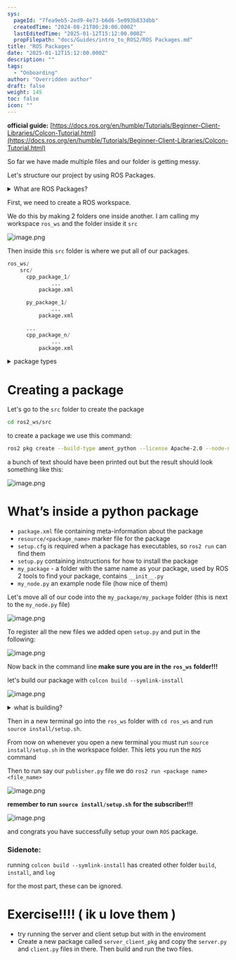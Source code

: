 ```yaml
---
sys:
  pageId: "7fea9eb5-2ed9-4e73-b6d6-5e093b833dbb"
  createdTime: "2024-08-21T00:28:00.000Z"
  lastEditedTime: "2025-01-12T15:12:00.000Z"
  propFilepath: "docs/Guides/intro_to_ROS2/ROS Packages.md"
title: "ROS Packages"
date: "2025-01-12T15:12:00.000Z"
description: ""
tags:
  - "Onboarding"
author: "Overridden author"
draft: false
weight: 145
toc: false
icon: ""
---
```


**official guide:** [https://docs.ros.org/en/humble/Tutorials/Beginner-Client-Libraries/Colcon-Tutorial.html](https://docs.ros.org/en/humble/Tutorials/Beginner-Client-Libraries/Colcon-Tutorial.html)

So far we have made multiple files and our folder is getting messy.

Let's structure our project by using ROS Packages.

<details>

<summary>What are ROS Packages?</summary>

ROS Packages are, as the name implies, packages of code that are highly sharable between ROS developers.

They consist of a folder, `package.xml` file, and source code

```python
      cpp_package_1/
		      ... imagine much code files here ..
          package.xml
```

</details>

First, we need to create a ROS workspace.

We do this by making 2 folders one inside another. I am calling my workspace `ros_ws` and the folder inside it `src`

![image.png](https://prod-files-secure.s3.us-west-2.amazonaws.com/d518164a-d88e-44d1-a4ee-3adb3bd8bce0/70706947-fd18-4537-a67b-e12946812d31/image.png?X-Amz-Algorithm=AWS4-HMAC-SHA256&X-Amz-Content-Sha256=UNSIGNED-PAYLOAD&X-Amz-Credential=ASIAZI2LB466TPARJ5FJ%2F20250205%2Fus-west-2%2Fs3%2Faws4_request&X-Amz-Date=20250205T140739Z&X-Amz-Expires=3600&X-Amz-Security-Token=IQoJb3JpZ2luX2VjECsaCXVzLXdlc3QtMiJGMEQCIHT%2BgsHZ3iqpTeCyQX440Gddo3Qu3mJxAQx%2Fjx9XBBt6AiBmz532HVVPX94lILZrP8UaMtRoQh7uP9vP1%2Ff5SlwxHyr%2FAwhEEAAaDDYzNzQyMzE4MzgwNSIMXjGKvRjGHapEcGtbKtwD9WDsvLHgMUGAis0F6b9k7%2B7xnUKeTxAODZeykPs6zIcgLms9nAKaL8C0x7uRYOdJcby8WLepNOUn4eeOFKCealZakQsro4Xzld8pJ6FSnLt22ZDW3DFdp1lPWnNxfyFfsFphe54Btkp7yyzjCY4mB2PbAkGkSOwqLqwAOSNU2FU9Mu5ySqRNNmgnFdvD%2BEflgPnvh3D3p3eTFK3mInE90quPindYL%2F2O0uIX2nBITtKqZu88zE34jxFeM6E4YjjtyeOI7xDV5lolH2aMADsjIQhlbKgwxTjoysXe3j8iCszYmY7GvziAZGNM94zdg8NGj497Y2ekmB2UOe3OicrQ3CZw5GTkue58fsXEKPlBANAbQ0gRUfHcz8kfRdION%2F5PDB%2BnHKQVc5aMm5cA4fv2S0xlXeYlWntYdrUSsmQ5VklUQC50ef29O4BVKLQDtl3dRzNr2bosA0KGRvzv1Fz%2Fj6YSDEnSM4Ytk%2BJcyxoJnWVvZHK%2FfusvfrKXU129Lm3JosiY%2FR8h21jBHHu4yJf%2FHc1GCncgLbRckl0UxtUtXumuYSJ3qyITsoneRdywTN2E1Ah5PXYP94oNGuvLd%2BdGjrjx90N%2F6iqlMvhhHisdD9M%2FgjcMBdKHby7VuKEw54uNvQY6pgEJl5h2%2BoOjjYICQRDtgRaCvqs4hdDAyrCmsQgFL%2B85WB1YO59Nbpr3SeoyJQ937lJtMNQNwKiKX5lwOGVnivlTJYwkhT4RcqcUuzeOfRZuf5hXNI%2BlkuBM5zLHVHjVPUuwY9FMJC2DCiGXXAxYWoASIgLhnHEx66Z5o%2FKrPxH8RIuBZuhjc3U1b8ZdBE4xlE8Da85wCCbfSHRFYtuo7g3LIhMmAS2E&X-Amz-Signature=15e9fdda4adb707c6f23fba8efbd78b6e09583560a56e834dcd67b7abaf812c0&X-Amz-SignedHeaders=host&x-id=GetObject)

Then inside this `src` folder is where we put all of our packages.

```python
ros_ws/
    src/
      cpp_package_1/
		      ...
          package.xml

      py_package_1/
		      ...
          package.xml

      ...
      cpp_package_n/
		      ...
          package.xml

```

<details>

<summary>package types</summary>

packages can be either `C++` or python.

the intern file structure is different for each but for this guide we will stick to creating python packages

</details>

# Creating a package

Let's go to the `src` folder to create the package

```bash
cd ros2_ws/src
```

to create a package we use this command:

```bash
ros2 pkg create --build-type ament_python --license Apache-2.0 --node-name my_node my_package
```

a bunch of text should have been printed out but the result should look something like this:

![image.png](https://prod-files-secure.s3.us-west-2.amazonaws.com/d518164a-d88e-44d1-a4ee-3adb3bd8bce0/e6cf1e3f-8512-4a3e-b131-079f800bf3e8/image.png?X-Amz-Algorithm=AWS4-HMAC-SHA256&X-Amz-Content-Sha256=UNSIGNED-PAYLOAD&X-Amz-Credential=ASIAZI2LB466TPARJ5FJ%2F20250205%2Fus-west-2%2Fs3%2Faws4_request&X-Amz-Date=20250205T140739Z&X-Amz-Expires=3600&X-Amz-Security-Token=IQoJb3JpZ2luX2VjECsaCXVzLXdlc3QtMiJGMEQCIHT%2BgsHZ3iqpTeCyQX440Gddo3Qu3mJxAQx%2Fjx9XBBt6AiBmz532HVVPX94lILZrP8UaMtRoQh7uP9vP1%2Ff5SlwxHyr%2FAwhEEAAaDDYzNzQyMzE4MzgwNSIMXjGKvRjGHapEcGtbKtwD9WDsvLHgMUGAis0F6b9k7%2B7xnUKeTxAODZeykPs6zIcgLms9nAKaL8C0x7uRYOdJcby8WLepNOUn4eeOFKCealZakQsro4Xzld8pJ6FSnLt22ZDW3DFdp1lPWnNxfyFfsFphe54Btkp7yyzjCY4mB2PbAkGkSOwqLqwAOSNU2FU9Mu5ySqRNNmgnFdvD%2BEflgPnvh3D3p3eTFK3mInE90quPindYL%2F2O0uIX2nBITtKqZu88zE34jxFeM6E4YjjtyeOI7xDV5lolH2aMADsjIQhlbKgwxTjoysXe3j8iCszYmY7GvziAZGNM94zdg8NGj497Y2ekmB2UOe3OicrQ3CZw5GTkue58fsXEKPlBANAbQ0gRUfHcz8kfRdION%2F5PDB%2BnHKQVc5aMm5cA4fv2S0xlXeYlWntYdrUSsmQ5VklUQC50ef29O4BVKLQDtl3dRzNr2bosA0KGRvzv1Fz%2Fj6YSDEnSM4Ytk%2BJcyxoJnWVvZHK%2FfusvfrKXU129Lm3JosiY%2FR8h21jBHHu4yJf%2FHc1GCncgLbRckl0UxtUtXumuYSJ3qyITsoneRdywTN2E1Ah5PXYP94oNGuvLd%2BdGjrjx90N%2F6iqlMvhhHisdD9M%2FgjcMBdKHby7VuKEw54uNvQY6pgEJl5h2%2BoOjjYICQRDtgRaCvqs4hdDAyrCmsQgFL%2B85WB1YO59Nbpr3SeoyJQ937lJtMNQNwKiKX5lwOGVnivlTJYwkhT4RcqcUuzeOfRZuf5hXNI%2BlkuBM5zLHVHjVPUuwY9FMJC2DCiGXXAxYWoASIgLhnHEx66Z5o%2FKrPxH8RIuBZuhjc3U1b8ZdBE4xlE8Da85wCCbfSHRFYtuo7g3LIhMmAS2E&X-Amz-Signature=c1fc6dfbdce1ff3ed24c1e055a80e030bff228a20fb38217b54ea851aee2a0ed&X-Amz-SignedHeaders=host&x-id=GetObject)

# What’s inside a python package

- `package.xml` file containing meta-information about the package
- `resource/<package_name>` marker file for the package
- `setup.cfg` is required when a package has executables, so `ros2 run` can find them
- `setup.py` containing instructions for how to install the package
- `my_package` - a folder with the same name as your package, used by ROS 2 tools to find your package, contains `__init__.py`
- `my_node.py` an example node file (how nice of them)

Let's move all of our code into the `my_package/my_package` folder (this is next to the `my_node.py` file)

![image.png](https://prod-files-secure.s3.us-west-2.amazonaws.com/d518164a-d88e-44d1-a4ee-3adb3bd8bce0/9ce58f11-0da9-4d3e-b86d-506a9685d378/image.png?X-Amz-Algorithm=AWS4-HMAC-SHA256&X-Amz-Content-Sha256=UNSIGNED-PAYLOAD&X-Amz-Credential=ASIAZI2LB466TPARJ5FJ%2F20250205%2Fus-west-2%2Fs3%2Faws4_request&X-Amz-Date=20250205T140739Z&X-Amz-Expires=3600&X-Amz-Security-Token=IQoJb3JpZ2luX2VjECsaCXVzLXdlc3QtMiJGMEQCIHT%2BgsHZ3iqpTeCyQX440Gddo3Qu3mJxAQx%2Fjx9XBBt6AiBmz532HVVPX94lILZrP8UaMtRoQh7uP9vP1%2Ff5SlwxHyr%2FAwhEEAAaDDYzNzQyMzE4MzgwNSIMXjGKvRjGHapEcGtbKtwD9WDsvLHgMUGAis0F6b9k7%2B7xnUKeTxAODZeykPs6zIcgLms9nAKaL8C0x7uRYOdJcby8WLepNOUn4eeOFKCealZakQsro4Xzld8pJ6FSnLt22ZDW3DFdp1lPWnNxfyFfsFphe54Btkp7yyzjCY4mB2PbAkGkSOwqLqwAOSNU2FU9Mu5ySqRNNmgnFdvD%2BEflgPnvh3D3p3eTFK3mInE90quPindYL%2F2O0uIX2nBITtKqZu88zE34jxFeM6E4YjjtyeOI7xDV5lolH2aMADsjIQhlbKgwxTjoysXe3j8iCszYmY7GvziAZGNM94zdg8NGj497Y2ekmB2UOe3OicrQ3CZw5GTkue58fsXEKPlBANAbQ0gRUfHcz8kfRdION%2F5PDB%2BnHKQVc5aMm5cA4fv2S0xlXeYlWntYdrUSsmQ5VklUQC50ef29O4BVKLQDtl3dRzNr2bosA0KGRvzv1Fz%2Fj6YSDEnSM4Ytk%2BJcyxoJnWVvZHK%2FfusvfrKXU129Lm3JosiY%2FR8h21jBHHu4yJf%2FHc1GCncgLbRckl0UxtUtXumuYSJ3qyITsoneRdywTN2E1Ah5PXYP94oNGuvLd%2BdGjrjx90N%2F6iqlMvhhHisdD9M%2FgjcMBdKHby7VuKEw54uNvQY6pgEJl5h2%2BoOjjYICQRDtgRaCvqs4hdDAyrCmsQgFL%2B85WB1YO59Nbpr3SeoyJQ937lJtMNQNwKiKX5lwOGVnivlTJYwkhT4RcqcUuzeOfRZuf5hXNI%2BlkuBM5zLHVHjVPUuwY9FMJC2DCiGXXAxYWoASIgLhnHEx66Z5o%2FKrPxH8RIuBZuhjc3U1b8ZdBE4xlE8Da85wCCbfSHRFYtuo7g3LIhMmAS2E&X-Amz-Signature=625e952b5abb64bb807b67928d0e003abf39c4fdfe0b3f55cb8bb7df2c9ade86&X-Amz-SignedHeaders=host&x-id=GetObject)

To register all the new files we added open `setup.py` and put in the following:

![image.png](https://prod-files-secure.s3.us-west-2.amazonaws.com/d518164a-d88e-44d1-a4ee-3adb3bd8bce0/1cd7c262-4cae-4496-9d75-c178537d24a2/image.png?X-Amz-Algorithm=AWS4-HMAC-SHA256&X-Amz-Content-Sha256=UNSIGNED-PAYLOAD&X-Amz-Credential=ASIAZI2LB466TPARJ5FJ%2F20250205%2Fus-west-2%2Fs3%2Faws4_request&X-Amz-Date=20250205T140739Z&X-Amz-Expires=3600&X-Amz-Security-Token=IQoJb3JpZ2luX2VjECsaCXVzLXdlc3QtMiJGMEQCIHT%2BgsHZ3iqpTeCyQX440Gddo3Qu3mJxAQx%2Fjx9XBBt6AiBmz532HVVPX94lILZrP8UaMtRoQh7uP9vP1%2Ff5SlwxHyr%2FAwhEEAAaDDYzNzQyMzE4MzgwNSIMXjGKvRjGHapEcGtbKtwD9WDsvLHgMUGAis0F6b9k7%2B7xnUKeTxAODZeykPs6zIcgLms9nAKaL8C0x7uRYOdJcby8WLepNOUn4eeOFKCealZakQsro4Xzld8pJ6FSnLt22ZDW3DFdp1lPWnNxfyFfsFphe54Btkp7yyzjCY4mB2PbAkGkSOwqLqwAOSNU2FU9Mu5ySqRNNmgnFdvD%2BEflgPnvh3D3p3eTFK3mInE90quPindYL%2F2O0uIX2nBITtKqZu88zE34jxFeM6E4YjjtyeOI7xDV5lolH2aMADsjIQhlbKgwxTjoysXe3j8iCszYmY7GvziAZGNM94zdg8NGj497Y2ekmB2UOe3OicrQ3CZw5GTkue58fsXEKPlBANAbQ0gRUfHcz8kfRdION%2F5PDB%2BnHKQVc5aMm5cA4fv2S0xlXeYlWntYdrUSsmQ5VklUQC50ef29O4BVKLQDtl3dRzNr2bosA0KGRvzv1Fz%2Fj6YSDEnSM4Ytk%2BJcyxoJnWVvZHK%2FfusvfrKXU129Lm3JosiY%2FR8h21jBHHu4yJf%2FHc1GCncgLbRckl0UxtUtXumuYSJ3qyITsoneRdywTN2E1Ah5PXYP94oNGuvLd%2BdGjrjx90N%2F6iqlMvhhHisdD9M%2FgjcMBdKHby7VuKEw54uNvQY6pgEJl5h2%2BoOjjYICQRDtgRaCvqs4hdDAyrCmsQgFL%2B85WB1YO59Nbpr3SeoyJQ937lJtMNQNwKiKX5lwOGVnivlTJYwkhT4RcqcUuzeOfRZuf5hXNI%2BlkuBM5zLHVHjVPUuwY9FMJC2DCiGXXAxYWoASIgLhnHEx66Z5o%2FKrPxH8RIuBZuhjc3U1b8ZdBE4xlE8Da85wCCbfSHRFYtuo7g3LIhMmAS2E&X-Amz-Signature=b3ce78eac8ceb887f8d95d936aac01442d6c28d0d10cd93970c143f0d588c2ec&X-Amz-SignedHeaders=host&x-id=GetObject)

Now back in the command line **make sure you are in the** **`ros_ws`** **folder!!!**

let's build our package with `colcon build --symlink-install`

![image.png](https://prod-files-secure.s3.us-west-2.amazonaws.com/d518164a-d88e-44d1-a4ee-3adb3bd8bce0/2f2a0d27-b173-48fd-b189-5f5c0ce65619/image.png?X-Amz-Algorithm=AWS4-HMAC-SHA256&X-Amz-Content-Sha256=UNSIGNED-PAYLOAD&X-Amz-Credential=ASIAZI2LB466TPARJ5FJ%2F20250205%2Fus-west-2%2Fs3%2Faws4_request&X-Amz-Date=20250205T140739Z&X-Amz-Expires=3600&X-Amz-Security-Token=IQoJb3JpZ2luX2VjECsaCXVzLXdlc3QtMiJGMEQCIHT%2BgsHZ3iqpTeCyQX440Gddo3Qu3mJxAQx%2Fjx9XBBt6AiBmz532HVVPX94lILZrP8UaMtRoQh7uP9vP1%2Ff5SlwxHyr%2FAwhEEAAaDDYzNzQyMzE4MzgwNSIMXjGKvRjGHapEcGtbKtwD9WDsvLHgMUGAis0F6b9k7%2B7xnUKeTxAODZeykPs6zIcgLms9nAKaL8C0x7uRYOdJcby8WLepNOUn4eeOFKCealZakQsro4Xzld8pJ6FSnLt22ZDW3DFdp1lPWnNxfyFfsFphe54Btkp7yyzjCY4mB2PbAkGkSOwqLqwAOSNU2FU9Mu5ySqRNNmgnFdvD%2BEflgPnvh3D3p3eTFK3mInE90quPindYL%2F2O0uIX2nBITtKqZu88zE34jxFeM6E4YjjtyeOI7xDV5lolH2aMADsjIQhlbKgwxTjoysXe3j8iCszYmY7GvziAZGNM94zdg8NGj497Y2ekmB2UOe3OicrQ3CZw5GTkue58fsXEKPlBANAbQ0gRUfHcz8kfRdION%2F5PDB%2BnHKQVc5aMm5cA4fv2S0xlXeYlWntYdrUSsmQ5VklUQC50ef29O4BVKLQDtl3dRzNr2bosA0KGRvzv1Fz%2Fj6YSDEnSM4Ytk%2BJcyxoJnWVvZHK%2FfusvfrKXU129Lm3JosiY%2FR8h21jBHHu4yJf%2FHc1GCncgLbRckl0UxtUtXumuYSJ3qyITsoneRdywTN2E1Ah5PXYP94oNGuvLd%2BdGjrjx90N%2F6iqlMvhhHisdD9M%2FgjcMBdKHby7VuKEw54uNvQY6pgEJl5h2%2BoOjjYICQRDtgRaCvqs4hdDAyrCmsQgFL%2B85WB1YO59Nbpr3SeoyJQ937lJtMNQNwKiKX5lwOGVnivlTJYwkhT4RcqcUuzeOfRZuf5hXNI%2BlkuBM5zLHVHjVPUuwY9FMJC2DCiGXXAxYWoASIgLhnHEx66Z5o%2FKrPxH8RIuBZuhjc3U1b8ZdBE4xlE8Da85wCCbfSHRFYtuo7g3LIhMmAS2E&X-Amz-Signature=6b361bda77bc984b964fb7754520b826dee3ceb22e247d9e4a7e93d66eebd3c6&X-Amz-SignedHeaders=host&x-id=GetObject)

<details>

<summary>what is building?</summary>

if you are a CS major at Rose-Hulman you will learn the answer to this in CSSE132

but TLDR; is it combines all the code files into one program that can be run easily 

</details>

Then in a new terminal go into the `ros_ws` folder with `cd ros_ws` and run `source install/setup.sh`. 

From now on whenever you open a new terminal you must run `source install/setup.sh` in the workspace folder. This lets you run the `ROS` command

Then to run say our `publisher.py` file we do `ros2 run <package name> <file_name>`

![image.png](https://prod-files-secure.s3.us-west-2.amazonaws.com/d518164a-d88e-44d1-a4ee-3adb3bd8bce0/4f4b1219-3a44-4632-aa0a-ce3471699f59/image.png?X-Amz-Algorithm=AWS4-HMAC-SHA256&X-Amz-Content-Sha256=UNSIGNED-PAYLOAD&X-Amz-Credential=ASIAZI2LB466TPARJ5FJ%2F20250205%2Fus-west-2%2Fs3%2Faws4_request&X-Amz-Date=20250205T140739Z&X-Amz-Expires=3600&X-Amz-Security-Token=IQoJb3JpZ2luX2VjECsaCXVzLXdlc3QtMiJGMEQCIHT%2BgsHZ3iqpTeCyQX440Gddo3Qu3mJxAQx%2Fjx9XBBt6AiBmz532HVVPX94lILZrP8UaMtRoQh7uP9vP1%2Ff5SlwxHyr%2FAwhEEAAaDDYzNzQyMzE4MzgwNSIMXjGKvRjGHapEcGtbKtwD9WDsvLHgMUGAis0F6b9k7%2B7xnUKeTxAODZeykPs6zIcgLms9nAKaL8C0x7uRYOdJcby8WLepNOUn4eeOFKCealZakQsro4Xzld8pJ6FSnLt22ZDW3DFdp1lPWnNxfyFfsFphe54Btkp7yyzjCY4mB2PbAkGkSOwqLqwAOSNU2FU9Mu5ySqRNNmgnFdvD%2BEflgPnvh3D3p3eTFK3mInE90quPindYL%2F2O0uIX2nBITtKqZu88zE34jxFeM6E4YjjtyeOI7xDV5lolH2aMADsjIQhlbKgwxTjoysXe3j8iCszYmY7GvziAZGNM94zdg8NGj497Y2ekmB2UOe3OicrQ3CZw5GTkue58fsXEKPlBANAbQ0gRUfHcz8kfRdION%2F5PDB%2BnHKQVc5aMm5cA4fv2S0xlXeYlWntYdrUSsmQ5VklUQC50ef29O4BVKLQDtl3dRzNr2bosA0KGRvzv1Fz%2Fj6YSDEnSM4Ytk%2BJcyxoJnWVvZHK%2FfusvfrKXU129Lm3JosiY%2FR8h21jBHHu4yJf%2FHc1GCncgLbRckl0UxtUtXumuYSJ3qyITsoneRdywTN2E1Ah5PXYP94oNGuvLd%2BdGjrjx90N%2F6iqlMvhhHisdD9M%2FgjcMBdKHby7VuKEw54uNvQY6pgEJl5h2%2BoOjjYICQRDtgRaCvqs4hdDAyrCmsQgFL%2B85WB1YO59Nbpr3SeoyJQ937lJtMNQNwKiKX5lwOGVnivlTJYwkhT4RcqcUuzeOfRZuf5hXNI%2BlkuBM5zLHVHjVPUuwY9FMJC2DCiGXXAxYWoASIgLhnHEx66Z5o%2FKrPxH8RIuBZuhjc3U1b8ZdBE4xlE8Da85wCCbfSHRFYtuo7g3LIhMmAS2E&X-Amz-Signature=ce5dfa37b62f11c17f96eb98aa31877a9bd87ed6ed2cb1ac1519cb329d55e7cb&X-Amz-SignedHeaders=host&x-id=GetObject)

**remember to run** **`source install/setup.sh`** **for the subscriber!!!**

![image.png](https://prod-files-secure.s3.us-west-2.amazonaws.com/d518164a-d88e-44d1-a4ee-3adb3bd8bce0/02121119-dad4-49ec-8356-c956108b4243/image.png?X-Amz-Algorithm=AWS4-HMAC-SHA256&X-Amz-Content-Sha256=UNSIGNED-PAYLOAD&X-Amz-Credential=ASIAZI2LB466TPARJ5FJ%2F20250205%2Fus-west-2%2Fs3%2Faws4_request&X-Amz-Date=20250205T140739Z&X-Amz-Expires=3600&X-Amz-Security-Token=IQoJb3JpZ2luX2VjECsaCXVzLXdlc3QtMiJGMEQCIHT%2BgsHZ3iqpTeCyQX440Gddo3Qu3mJxAQx%2Fjx9XBBt6AiBmz532HVVPX94lILZrP8UaMtRoQh7uP9vP1%2Ff5SlwxHyr%2FAwhEEAAaDDYzNzQyMzE4MzgwNSIMXjGKvRjGHapEcGtbKtwD9WDsvLHgMUGAis0F6b9k7%2B7xnUKeTxAODZeykPs6zIcgLms9nAKaL8C0x7uRYOdJcby8WLepNOUn4eeOFKCealZakQsro4Xzld8pJ6FSnLt22ZDW3DFdp1lPWnNxfyFfsFphe54Btkp7yyzjCY4mB2PbAkGkSOwqLqwAOSNU2FU9Mu5ySqRNNmgnFdvD%2BEflgPnvh3D3p3eTFK3mInE90quPindYL%2F2O0uIX2nBITtKqZu88zE34jxFeM6E4YjjtyeOI7xDV5lolH2aMADsjIQhlbKgwxTjoysXe3j8iCszYmY7GvziAZGNM94zdg8NGj497Y2ekmB2UOe3OicrQ3CZw5GTkue58fsXEKPlBANAbQ0gRUfHcz8kfRdION%2F5PDB%2BnHKQVc5aMm5cA4fv2S0xlXeYlWntYdrUSsmQ5VklUQC50ef29O4BVKLQDtl3dRzNr2bosA0KGRvzv1Fz%2Fj6YSDEnSM4Ytk%2BJcyxoJnWVvZHK%2FfusvfrKXU129Lm3JosiY%2FR8h21jBHHu4yJf%2FHc1GCncgLbRckl0UxtUtXumuYSJ3qyITsoneRdywTN2E1Ah5PXYP94oNGuvLd%2BdGjrjx90N%2F6iqlMvhhHisdD9M%2FgjcMBdKHby7VuKEw54uNvQY6pgEJl5h2%2BoOjjYICQRDtgRaCvqs4hdDAyrCmsQgFL%2B85WB1YO59Nbpr3SeoyJQ937lJtMNQNwKiKX5lwOGVnivlTJYwkhT4RcqcUuzeOfRZuf5hXNI%2BlkuBM5zLHVHjVPUuwY9FMJC2DCiGXXAxYWoASIgLhnHEx66Z5o%2FKrPxH8RIuBZuhjc3U1b8ZdBE4xlE8Da85wCCbfSHRFYtuo7g3LIhMmAS2E&X-Amz-Signature=6a2d9b10cc73bf803bec093b492d281b0492c803287515f61b2248e8b3852d0a&X-Amz-SignedHeaders=host&x-id=GetObject)

and congrats you have successfully setup your own `ROS` package.

### Sidenote:

running `colcon build --symlink-install` has created other folder `build`, `install`, and `log`

for the most part, these can be ignored.

# Exercise!!!! ( ik u love them )

- try running the server and client setup but with in the enviroment
- Create a new package called `server_client_pkg` and copy the `server.py` and `client.py` files in there. Then build and run the two files.
